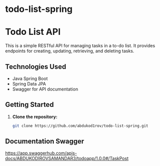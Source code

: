 # todo-list-spring
# Todo List API

This is a simple RESTful API for managing tasks in a to-do list. It provides endpoints for creating, updating, retrieving, and deleting tasks.

## Technologies Used

- Java Spring Boot
- Spring Data JPA
- Swagger for API documentation

## Getting Started

1. **Clone the repository:**

   ```bash
   git clone https://github.com/abdukod1rov/todo-list-spring.git

## Documentation Swagger
https://app.swaggerhub.com/apis-docs/ABDUKODIROVSAMANDAR3/todoapp/1.0.0#/TaskPost

